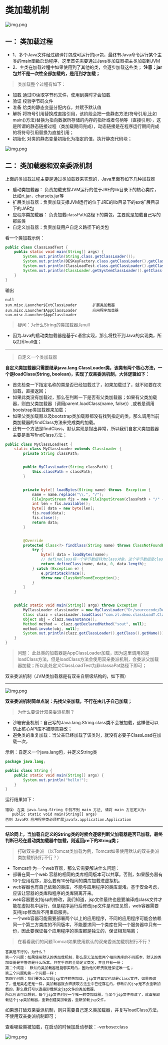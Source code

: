 # 类加载机制
![img.png](image/img.png)
## 一： 类加载过程
- 1、多个Java文件经过编译打包成可运行的jar包，最终有Java命令运行某个主类的main函数启动程序，这里首先需要通过Java类加载器把主类加载到JVM
- 2、主类在加载过程中如果使用到了其他的类，会逐步加载这些类；
**注意：jar包并不是一次性全部加载的，是用到才加载；**

> 类加载整个过程有如下：
+ 加载  通过IO读取字节码文件，使用到类时才会加载
+ 验证   校验字节码文件
+ 准备   给类的静态变量分配内存，并赋予默认值
+ 解析   将符号引用替换成直接引用，该阶段会把一些静态方法(符号引用,比如main()方法)替换为指向数据所存储的内存的指针或者句柄等（直接引用），这是所谓的静态链接过程（类加载期间完成），动态链接是在程序运行期间完成的将符号引用替换为直接引用；
+ 初始化  对类的静态变量初始化为指定的值，执行静态代码块；

![img.png](image/img2.png)

## 二： 类加载器和双亲委派机制
上面的类加载过程主要是通过类加载器来实现的，Java里面有如下几种加载器
+ 启动类加载器： 负责加载支撑JVM运行的位于JRE的lib目录下的核心类库，比如rt.jar，charsets.jar等
+ 扩展类加载器：负责加载支撑JVM运行的位于JRE的lib目录下的ext扩展目录下的JAR包
+ 应程序类加载器： 负责加载classPath路径下的类包，主要就是加载自己写的那些类
+ 自定义加载器：负责加载用户自定义路径下的类包

看一个类加载示例：
```java
public class ClassLoadTest {
    public static void main(String[] args) {
        System.out.println(String.class.getClassLoader());
        System.out.println(DESKeyFactory.class.getClassLoader().getClass().getName());
        System.out.println(ClassLoadTest.class.getClassLoader().getClass().getName());
        System.out.println(ClassLoader.getSystemClassLoader().getClass().getName());
    }
}
```
输出
```
null
sun.misc.Launcher$ExtClassLoader       扩展类加载器
sun.misc.Launcher$AppClassLoader       应用程序加载器 
sun.misc.Launcher$AppClassLoader
```

> 疑问：为什么String的类加载器为null

* 因为Java的启动类加载器是基于c语言实现，那么将找不到Java的实现类，所以打印null值；
---
> 自定义一个类加载器

**自定义类加载器只需要继承java.lang.ClassLoader类，该类有两个核心方法，一个是loadClass(String, boolean)，实现了双亲委派机制，大体逻辑如下：**
+ 首先检查一下指定名称的类是否已经加载过了，如果加载过了，就不如要在次加载，直接返回；
+ 如果此类没有加载过，那么在判断一下是否有父类加载器；如果有父类加载器，则由父类加载器（调用parent.loadClass(name, false)）,或者是调用bootstrap类加载器来加载；
+ 如果父类加载器以及bootstrap类加载器都没有找到指定的类，那么调用当前类加载器的findClass方法来完成类的加载。
+ 还有一个方法是findClass，默认实现是抛出异常，所以我们自定义类加载器主要是重写findClass方法；

```java
public class MyClassLoadTest {
    static class MyClassLoader extends ClassLoader {
        private String classPath;


        public MyClassLoader(String classPath) {
            this.classPath = classPath;
        }


        private byte[] loadBytes(String name) throws  Exception {
            name = name.replace("\\.", "/");
            FileInputStream fis = new FileInputStream(classPath + "/" + name + ".class");
            int len = fis.available();
            byte[] data = new byte[len];
            fis.read(data);
            fis.close();
            return data;
        }


        @Override
        protected Class<?> findClass(String name) throws ClassNotFoundException {
            try {
                byte[] data = loadBytes(name);
                // defineClass将一个字节数组转为class对象，这个字节数组是class文件读取后的最终字节数组
                return defineClass(name, data, 0, data.length);
            } catch (Exception e) {
                e.printStackTrace();
                throw new ClassNotFoundException();
            }
        }
    }


    public static void main(String[] args) throws Exception {
        MyClassLoader classLoader = new MyClassLoader("D:/sourcecode/Demo");
        Class clazz = classLoader.loadClass("com.zl.demo.classLoadT.ClassLoadTest");
        Object obj = clazz.newInstance();
        Method method =  clazz.getDeclaredMethod("sout", null);
        method.invoke(obj, null);
        System.out.println(clazz.getClassLoader().getClass().getName());
    }
}
```
> 问题： 此处类的加载器是AppClassLoader加载，因为这里调用的是loadClass方法，但是loadClass方法会使用双亲委派机制，会委派父加载器加载；所以此处定义ClassLoadTest为非classaPat路径下即可；

双亲委派机制（JVM类加载器是有双亲自层级结构的，如下图）

---

![img.png](image/img3.png)


**双亲委派机制简单点说：先找父亲加载，不行在由儿子自己加载；**

> 为什么要设计双亲委派机制？
* 沙箱安全机制：自己写的Java.lang.String.class类不会被加载，这样便可以防止核心API库不被随意篡改；
* 避免类的重复加载：当父亲已经加载了该类时，就没有必要子ClassLoad在加载一次，

示例：自定义一个java.lang包，并定义String类
```java
package java.lang;

public class String {
    public static void main(String[] args) {
        System.out.println("hello!");
    }
}
```
运行结果如下：
```
错误: 在类 java.lang.String 中找不到 main 方法, 请将 main 方法定义为:
   public static void main(String[] args)
否则 JavaFX 应用程序类必须扩展javafx.application.Application
```
---

**结论同上，当加载自定义的String类的时候会逐级判断父加载器是否已加载，最终判断已经在启动类加载器中加载，则返回jre下的String类；**

> 打破双亲委派 （以Tomcat类加载为例，Tomcat如果使用默认的双亲委派类加载机制行不行？）
* Tomcat作为一个web容器，那么它需要解决什么问题：
* 部署在同一个web 容器的相同的类库相同版本可以共享。否则，如果服务器有10个应用程序，那么要有10分相同的类库加载进虚拟机。
* web容器也有自己依赖的类库，不能与应用程序的类库混淆。基于安全考虑，应该让容器的类库和程序的类库隔离开来。
* web容器要支持jsp的修改，我们知道，jsp文件最终也是要编译成class文件才能在虚拟机中运行，但是程序运行后修改jsp文件是司空见惯，web容器需要支持jsp修改后不用重启服务。
* 一个web容器可能需要部署两个以上的应用程序，不同的应用程序可能会依赖同一个第三方类库的不同版本，不能要求同一个类库在同一个服务器中只有一份，因此要保证每个应用程序的类库都是独立的，保证相互隔离；

> 在看看我们的问题Tomcat如果使用默认的双亲委派加载机制行不行？
```
答案是不行的，为什么？
第一个问题：如果使用默认的类加载机制，那么是无法加载两个相同类库的不同版本，默认的类加载器是不管你是什么版本，只在乎你的全局定义类名，并且只有一份；
第二个问题： 默认的类加载器是能够实现的，因为他的职责就是保证唯一性；
第三个问题和第一个问题一样；
第四个问题：我们要怎么实现jsp文件的热加载，jsp文件其实也就是class文件，如果修改了，但是类名还是一样，类加载器就会直接取方法去中已经存在的，修改后的jsp是不会重新加载的，那么我们可以直接卸载掉这jsp文件的类加载器，
所以应该可以想到，每个jsp文件对应一个唯一的类加载器，当某个jsp文件修改了，就直接卸载这个jsp类加载器，重新创建类加载器，重新加载jsp文件。

```
如果想打破双亲委派机制，则只需要自己定义类加载器，并复写loadClass方法，不使用双亲委派机制即可；

查看哪些类被加载，在启动的时候加启动参数：-verbose:class

![img.png](image/img4.png)
